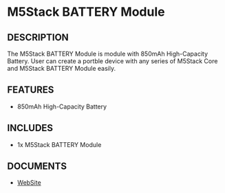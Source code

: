 # M5Stack BATTERY Module

## DESCRIPTION

The M5Stack BATTERY Module is module with 850mAh High-Capacity Battery. User can 
create a portble device with any series of M5Stack Core and M5Stack BATTERY Module easily.

## FEATURES

- 850mAh High-Capacity Battery

## INCLUDES

- 1x M5Stack BATTERY Module


## DOCUMENTS

- [WebSite](https://m5stack.com)